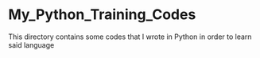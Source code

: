 # My_Python_Training_Codes
This directory contains some codes that I wrote in Python in order to learn said language
